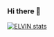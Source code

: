 ### Hi there 👋
[![ELVIN stats](https://www.codewars.com/users/ELVIN4/badges/micro)](https://github.com/elvin4)
